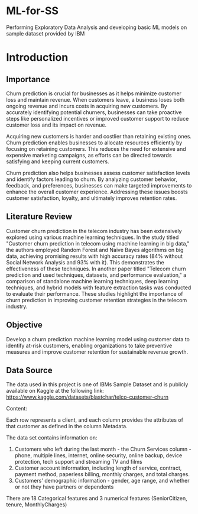 # ML-for-SS
Performing Exploratory Data Analysis and developing basic ML models on sample dataset provided by IBM

# Introduction
## Importance

Churn prediction is crucial for businesses as it helps minimize customer loss and maintain revenue. When customers leave, a business loses both ongoing revenue and incurs costs in acquiring new customers. By accurately identifying potential churners, businesses can take proactive steps like personalized incentives or improved customer support to reduce customer loss and its impact on revenue.

Acquiring new customers is harder and costlier than retaining existing ones. Churn prediction enables businesses to allocate resources efficiently by focusing on retaining customers. This reduces the need for extensive and expensive marketing campaigns, as efforts can be directed towards satisfying and keeping current customers.

Churn prediction also helps businesses assess customer satisfaction levels and identify factors leading to churn. By analyzing customer behavior, feedback, and preferences, businesses can make targeted improvements to enhance the overall customer experience. Addressing these issues boosts customer satisfaction, loyalty, and ultimately improves retention rates.

## Literature Review

Customer churn prediction in the telecom industry has been extensively explored using various machine learning techniques. In the study titled "Customer churn prediction in telecom using machine learning in big data," the authors employed Random Forest and Naïve Bayes algorithms on big data, achieving promising results with high accuracy rates (84% without Social Network Analysis and 93% with it). This demonstrates the effectiveness of these techniques. In another paper titled "Telecom churn prediction and used techniques, datasets, and performance evaluation," a comparison of standalone machine learning techniques, deep learning techniques, and hybrid models with feature extraction tasks was conducted to evaluate their performance. These studies highlight the importance of churn prediction in improving customer retention strategies in the telecom industry.

## Objective

Develop a churn prediction machine learning model using customer data to identify at-risk customers, enabling organizations to take preventive measures and improve customer retention for sustainable revenue growth.

## Data Source

The data used in this project is one of IBMs Sample Dataset and is publicly available on Kaggle at the following link:
https://www.kaggle.com/datasets/blastchar/telco-customer-churn

Content:

Each row represents a client, and each column provides the attributes of that customer as defined in the column Metadata.

The data set contains information on:

1. Customers who left during the last month - the Churn Services column - phone, multiple lines, internet, online security, online backup, device protection, tech support and streaming TV and films
2. Customer account information, including length of service, contract, payment method, paperless billing, monthly charges, and total charges.
3. Customers' demographic information - gender, age range, and whether or not they have partners or dependents

There are 18 Categorical features and 3 numerical features (SeniorCitizen, tenure, MonthlyCharges)

